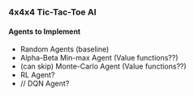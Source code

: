 ### 4x4x4 Tic-Tac-Toe AI

#### Agents to Implement
- Random Agents (baseline)
- Alpha-Beta Min-max Agent (Value functions??)
- (can skip) Monte-Carlo Agent (Value functions??)
- RL Agent?
- // DQN Agent?